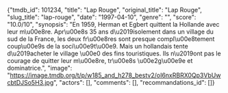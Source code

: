 {"tmdb_id": 101234, "title": "Lap Rouge", "original_title": "Lap Rouge", "slug_title": "lap-rouge", "date": "1997-04-10", "genre": "", "score": "10.0/10", "synopsis": "En 1959, Herman et Egbert quittent la Hollande avec leur m\u00e8re. Apr\u00e8s 35 ans d\u2019isolement dans un village du sud de la France, les deux fr\u00e8res sont presque compl\u00e8tement coup\u00e9s de la soci\u00e9t\u00e9. Mais un hollandais tente d\u2019acheter le village \u00e0 des fins touristiques. Ils n\u2019ont pas le courage de quitter leur m\u00e8re, tr\u00e8s \u00e2g\u00e9e et dominatrice.", "image": "https://image.tmdb.org/t/p/w185_and_h278_bestv2/oI6nxRBRX0Qp3VbUwcbtDJSo5H3.jpg", "actors": [], "comments": [], "recommandations_id": []}